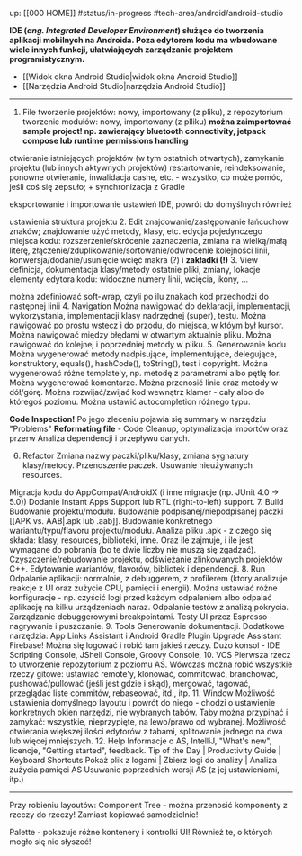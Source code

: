 up: [[000 HOME]]
#status/in-progress 
#tech-area/android/android-studio

**IDE (_ang. Integrated Developer Environment_) służące do tworzenia aplikacji mobilnych na Androida. Poza edytorem kodu ma wbudowane wiele innych funkcji, ułatwiających zarządzanie projektem programistycznym.**

- [[Widok okna Android Studio|widok okna Android Studio]]
- [[Narzędzia Android Studio|narzędzia Android Studio]]





---
1. File
tworzenie projektów: nowy, importowany (z pliku), z repozytorium
tworzenie modułów: nowy, importowany (z plliku)
**można zaimportować sample project! np. zawierający bluetooth connectivity, jetpack compose lub runtime permissions handling**

otwieranie istniejących projektów (w tym ostatnich otwartych), zamykanie projektu (lub innych aktywnych projektów)
restartowanie, reindeksowanie, ponowne otwieranie, inwalidacja cashe, etc. - wszystko, co może pomóc, jeśli coś się zepsuło; + synchronizacja z Gradle

eksportowanie i importowanie ustawień IDE, powrót do domyślnych również

ustawienia
struktura projektu
2. Edit
znajdowanie/zastępowanie łańcuchów znaków; znajdowanie użyć metody, klasy, etc.
edycja pojedynczego miejsca kodu: 
rozszerzenie/skrócenie zaznaczenia, zmiana na wielką/małą literę, złączenie/zduplikowanie/sortowanie/odwrócenie kolejności linii, konwersja/dodanie/usunięcie wcięć
makra (?) i **zakładki (!)**
3. View
definicja, dokumentacja klasy/metody
ostatnie pliki, zmiany, lokacje
elementy edytora kodu: widoczne numery linii, wcięcia, ikony, ...

można zdefiniować soft-wrap, czyli po ilu znakach kod przechodzi do następnej linii
4. Navigation
Można nawigować do deklaracji, implementacji, wykorzystania, implementacji klasy nadrzędnej (super), testu.
Można nawigować po prostu wstecz i do przodu, do miejsca, w któym był kursor.
Można nawigować między błędami w otwartym aktualnie pliku.
Można nawigować do kolejnej i poprzedniej metody w pliku.
5. Generowanie kodu
Można wygenerować metody nadpisujące, implementujące, delegujące, konstruktory, equals(), hashCode(), toString(), test i copyright.
Można wygenerować różne template'y, np. metodę z parametrami albo pętlę for.
Można wygenerować komentarze.
Można przenosić linie oraz metody w dół/górę.
Można rozwijać/zwijać kod wewnątrz klamer - cały albo do któregoś poziomu.
Można ustawić autocompletion różnego typu.

**Code Inspection!** Po jego zleceniu pojawia się summary w narzędziu "Problems"
**Reformating file** - Code Cleanup, optymalizacja importów oraz przerw
Analiza dependencji i przepływu danych.

6. Refactor
Zmiana nazwy paczki/pliku/klasy, zmiana sygnatury klasy/metody.
Przenoszenie paczek.
Usuwanie nieużywanych resources. 

Migracja kodu do AppCompat/AndroidX (i inne migracje (np. JUnit 4.0 -> 5.0))
Dodanie Instant Apps Support lub RTL (right-to-left) support.
7. Build
Budowanie projektu/modułu.
Budowanie podpisanej/niepodpisanej paczki [[APK vs. AAB|.apk lub .aab]].
Budowanie konkretnego wariantu/typu/flavoru projektu/modułu.
Analiza pliku .apk - z czego się składa: klasy, resources, biblioteki, inne. Oraz ile zajmuje, i ile jest wymagane do pobrania (bo te dwie liczby nie muszą się zgadzać).
Czyszczenie/rebudowanie projektu, odświeżanie zlinkowanych projektów C++.
Edytowanie wariantów, flavorów, bibliotek i dependencji.
8. Run
Odpalanie aplikacji: normalnie, z debuggerem, z profilerem (ktory analizuje reakcje z UI oraz zużycie CPU, pamięci i energii). Można ustawiać różne konfiguracje - np. czyścić logi przed każdym odpaleniem albo odpalać aplikację na kilku urządzeniach naraz.
Odpalanie testów z analizą pokrycia.
Zarządzanie debuggerowymi breakpointami.
Testy UI przez Espresso - nagrywanie i puszczanie.
9. Tools
Generowanie dokumentacji.
Dodatkowe narzędzia: App Links Assistant i Android Gradle Plugin Upgrade Assistant
Firebase! Można się logować i robić tam jakieś rzeczy.
Dużo konsol - IDE Scripting Console, JShell Console, Groovy Console, 
10. VCS
Pierwsza rzecz to utworzenie repozytorium z poziomu AS. Wówczas można robić wszystkie rzeczy gitowe: ustawiać remote'y, klonować, commitować, branchować, pushować/pullować (jeśli jest gdzie i skąd), mergować, tagować, przeglądać liste commitów, rebaseować, itd., itp.
11. Window
Możliwość ustawienia domyślnego layoutu i powrót do niego - chodzi o ustawienie konkretnych okien narzędzi, nie wybranych tabów.
Taby można przypinać i zamykać: wszystkie, nieprzypięte, na lewo/prawo od wybranej.
Możliwość otwierania większej ilości edytorów z tabami, splitowanie jednego na dwa lub więcej mniejszych. 
12. Help
Informacje o AS, IntelliJ, "What's new", licencje, "Getting started", feedback. 
Tip of the Day | Productivity Guide | Keyboard Shortcuts 
Pokaż plik z logami | Zbierz logi do analizy | Analiza zużycia pamięci AS
Usuwanie poprzednich wersji AS (z jej ustawieniami, itp.)

---
Przy robieniu layoutów:
Component Tree - można przenosić komponenty z rzeczy do rzeczy! Zamiast kopiować samodzielnie!

Palette - pokazuje różne kontenery i kontrolki UI! Również te, o których mogło się nie słyszeć!

